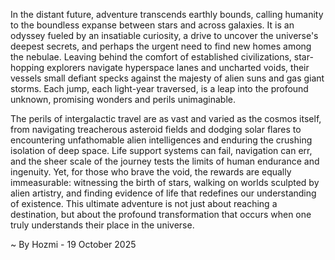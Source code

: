 
In the distant future, adventure transcends earthly bounds, calling humanity to the boundless expanse between stars and across galaxies. It is an odyssey fueled by an insatiable curiosity, a drive to uncover the universe's deepest secrets, and perhaps the urgent need to find new homes among the nebulae. Leaving behind the comfort of established civilizations, star-hopping explorers navigate hyperspace lanes and uncharted voids, their vessels small defiant specks against the majesty of alien suns and gas giant storms. Each jump, each light-year traversed, is a leap into the profound unknown, promising wonders and perils unimaginable.

The perils of intergalactic travel are as vast and varied as the cosmos itself, from navigating treacherous asteroid fields and dodging solar flares to encountering unfathomable alien intelligences and enduring the crushing isolation of deep space. Life support systems can fail, navigation can err, and the sheer scale of the journey tests the limits of human endurance and ingenuity. Yet, for those who brave the void, the rewards are equally immeasurable: witnessing the birth of stars, walking on worlds sculpted by alien artistry, and finding evidence of life that redefines our understanding of existence. This ultimate adventure is not just about reaching a destination, but about the profound transformation that occurs when one truly understands their place in the universe.

~ By Hozmi - 19 October 2025
